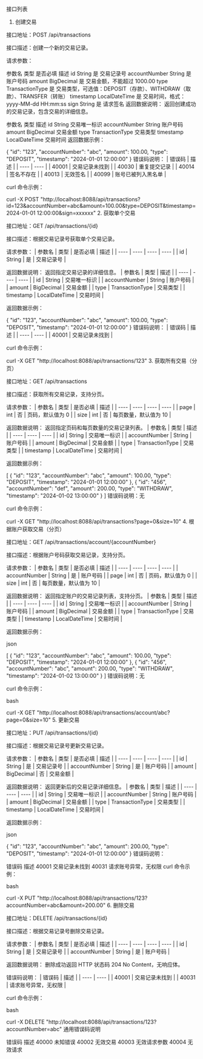 接口列表

1. 创建交易

接口地址：POST /api/transactions

接口描述：创建一个新的交易记录。

请求参数：

参数名	类型	是否必填	描述
id	String	是	交易记录号
accountNumber	String	是	账户号码
amount	BigDecimal	是	交易金额，不能超过 1000.00
type	TransactionType	是	交易类型，可选值：DEPOSIT（存款）、WITHDRAW（取款）、TRANSFER（转账）
timestamp	LocalDateTime	是	交易时间，格式：yyyy-MM-dd HH:mm:ss
sign	String	是	请求签名
返回数据说明：
返回创建成功的交易记录，包含交易的详细信息。

参数名	类型	描述
id	String	交易唯一标识
accountNumber	String	账户号码
amount	BigDecimal	交易金额
type	TransactionType	交易类型
timestamp	LocalDateTime	交易时间
返回数据示例：


{
    "id": "123",
    "accountNumber": "abc",
    "amount": 100.00,
    "type": "DEPOSIT",
    "timestamp": "2024-01-01 12:00:00"
}
错误码说明：
| 错误码 | 描述 |
| ---- | ---- |
| 40001 | 交易记录未找到 |
| 40030 | 重复提交记录 |
| 40014 | 签名不存在 |
| 40013 | 无效签名 |
| 40099 | 账号已被列入黑名单 |

curl 命令示例：


curl -X POST "http://localhost:8088/api/transactions?id=123&accountNumber=abc&amount=100.00&type=DEPOSIT&timestamp=2024-01-01 12:00:00&sign=xxxxxx"
2. 获取单个交易

接口地址：GET /api/transactions/{id}

接口描述：根据交易记录号获取单个交易记录。

请求参数：
| 参数名 | 类型 | 是否必填 | 描述 |
| ---- | ---- | ---- | ---- |
| id | String | 是 | 交易记录号 |

返回数据说明：
返回指定交易记录的详细信息。
| 参数名 | 类型 | 描述 |
| ---- | ---- | ---- |
| id | String | 交易唯一标识 |
| accountNumber | String | 账户号码 |
| amount | BigDecimal | 交易金额 |
| type | TransactionType | 交易类型 |
| timestamp | LocalDateTime | 交易时间 |

返回数据示例：


{
    "id": "123",
    "accountNumber": "abc",
    "amount": 100.00,
    "type": "DEPOSIT",
    "timestamp": "2024-01-01 12:00:00"
}
错误码说明：
| 错误码 | 描述 |
| ---- | ---- |
| 40001 | 交易记录未找到 |

curl 命令示例：


curl -X GET "http://localhost:8088/api/transactions/123"
3. 获取所有交易（分页）

接口地址：GET /api/transactions

接口描述：获取所有交易记录，支持分页。

请求参数：
| 参数名 | 类型 | 是否必填 | 描述 |
| ---- | ---- | ---- | ---- |
| page | int | 否 | 页码，默认值为 0 |
| size | int | 否 | 每页数量，默认值为 10 |

返回数据说明：
返回指定页码和每页数量的交易记录列表。
| 参数名 | 类型 | 描述 |
| ---- | ---- | ---- |
| id | String | 交易唯一标识 |
| accountNumber | String | 账户号码 |
| amount | BigDecimal | 交易金额 |
| type | TransactionType | 交易类型 |
| timestamp | LocalDateTime | 交易时间 |

返回数据示例：


[
    {
        "id": "123",
        "accountNumber": "abc",
        "amount": 100.00,
        "type": "DEPOSIT",
        "timestamp": "2024-01-01 12:00:00"
    },
    {
        "id": "456",
        "accountNumber": "def",
        "amount": 200.00,
        "type": "WITHDRAW",
        "timestamp": "2024-01-02 13:00:00"
    }
]
错误码说明：无

curl 命令示例：


curl -X GET "http://localhost:8088/api/transactions?page=0&size=10"
4. 根据账户获取交易（分页）

接口地址：GET /api/transactions/account/{accountNumber}

接口描述：根据账户号码获取交易记录，支持分页。

请求参数：
| 参数名 | 类型 | 是否必填 | 描述 |
| ---- | ---- | ---- | ---- |
| accountNumber | String | 是 | 账户号码 |
| page | int | 否 | 页码，默认值为 0 |
| size | int | 否 | 每页数量，默认值为 10 |

返回数据说明：
返回指定账户的交易记录列表，支持分页。
| 参数名 | 类型 | 描述 |
| ---- | ---- | ---- |
| id | String | 交易唯一标识 |
| accountNumber | String | 账户号码 |
| amount | BigDecimal | 交易金额 |
| type | TransactionType | 交易类型 |
| timestamp | LocalDateTime | 交易时间 |

返回数据示例：

json


[
    {
        "id": "123",
        "accountNumber": "abc",
        "amount": 100.00,
        "type": "DEPOSIT",
        "timestamp": "2024-01-01 12:00:00"
    },
    {
        "id": "456",
        "accountNumber": "abc",
        "amount": 200.00,
        "type": "WITHDRAW",
        "timestamp": "2024-01-02 13:00:00"
    }
]
错误码说明：无

curl 命令示例：

bash


curl -X GET "http://localhost:8088/api/transactions/account/abc?page=0&size=10"
5. 更新交易

接口地址：PUT /api/transactions/{id}

接口描述：根据交易记录号更新交易记录。

请求参数：
| 参数名 | 类型 | 是否必填 | 描述 |
| ---- | ---- | ---- | ---- |
| id | String | 是 | 交易记录号 |
| accountNumber | String | 是 | 账户号码 |
| amount | BigDecimal | 否 | 交易金额 |

返回数据说明：
返回更新后的交易记录详细信息。
| 参数名 | 类型 | 描述 |
| ---- | ---- | ---- |
| id | String | 交易唯一标识 |
| accountNumber | String | 账户号码 |
| amount | BigDecimal | 交易金额 |
| type | TransactionType | 交易类型 |
| timestamp | LocalDateTime | 交易时间 |

返回数据示例：

json


{
    "id": "123",
    "accountNumber": "abc",
    "amount": 200.00,
    "type": "DEPOSIT",
    "timestamp": "2024-01-01 12:00:00"
}
错误码说明：

错误码	描述
40001	交易记录未找到
40031	请求账号异常，无权限
curl 命令示例：

bash


curl -X PUT "http://localhost:8088/api/transactions/123?accountNumber=abc&amount=200.00"
6. 删除交易

接口地址：DELETE /api/transactions/{id}

接口描述：根据交易记录号删除交易记录。

请求参数：
| 参数名 | 类型 | 是否必填 | 描述 |
| ---- | ---- | ---- | ---- |
| id | String | 是 | 交易记录号 |
| accountNumber | String | 是 | 账户号码 |

返回数据说明：
删除成功返回 HTTP 状态码 204 No Content，无响应体。

错误码说明：
| 错误码 | 描述 |
| ---- | ---- |
| 40001 | 交易记录未找到 |
| 40031 | 请求账号异常，无权限 |

curl 命令示例：

bash


curl -X DELETE "http://localhost:8088/api/transactions/123?accountNumber=abc"
通用错误码说明

错误码	描述
40000	未知错误
40002	无效交易
40003	无效请求参数
40004	无效请求
